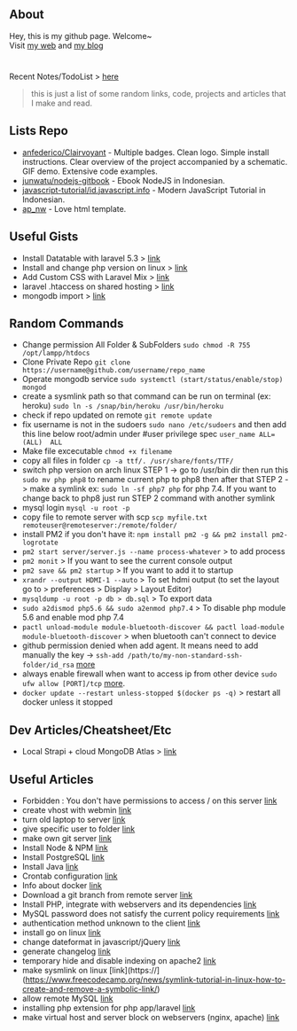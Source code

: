 ## About
Hey, this is my github page. Welcome~  
Visit [my web](https://zeneight.xyz) and [my blog](http://agungpriambada.blogspot.com)
#
Recent Notes/TodoList > [here](https://gist.github.com/zeneight/0b89468283d9702d0f03ebdc572ee6e8)
> this is just a list of some random links, code, projects and articles that I make and read.

## Lists Repo
- [anfederico/Clairvoyant](https://github.com/anfederico/Clairvoyant#readme) - Multiple badges. Clean logo. Simple install instructions. Clear overview of the project accompanied by a schematic. GIF demo. Extensive code examples.
- [junwatu/nodejs-gitbook](https://github.com/junwatu/pengenalan-nodejs-gitbook) - Ebook NodeJS in Indonesian.
- [javascript-tutorial/id.javascript.info](https://github.com/javascript-tutorial/id.javascript.info) - Modern JavaScript Tutorial in Indonesian.
- [ap_nw](https://zeneight.github.io/ap_nw) - Love html template.

## Useful Gists
- Install Datatable with laravel 5.3 > [link](https://gist.github.com/nasrulhazim/1b56a5fd455bb4bda07af179169aa17b)
- Install and change php version on linux > [link](https://gist.github.com/zeneight/7c9696ba252494e52bcb36e9d7fe4172)
- Add Custom CSS with Laravel Mix > [link](https://gist.github.com/iceberg53/4b57b34a3aa987e3e7459a19aa51ac49)
- laravel .htaccess on shared hosting > [link](https://gist.github.com/zeneight/a4c9733cf51dc6db7f5c9f89e879f4c6)
- mongodb import > [link](https://stackoverflow.com/questions/53078520/mongodb-how-to-import-dump-data-from-gz-file)

## Random Commands
- Change permission All Folder & SubFolders ```sudo chmod -R 755 /opt/lampp/htdocs```
- Clone Private Repo ```git clone https://username@github.com/username/repo_name```
- Operate mongodb service ```sudo systemctl (start/status/enable/stop) mongod```
- create a sysmlink path so that command can be run on terminal (ex: heroku) ```sudo ln -s /snap/bin/heroku /usr/bin/heroku```
- check if repo updated on remote ```git remote update```
- fix username is not in the sudoers ```sudo nano /etc/sudoers``` and then add this line below root/admin under #user privilege spec ```user_name ALL=(ALL)  ALL```
- Make file excecutable ```chmod +x filename```
- copy all files in folder ```cp -a ttf/. /usr/share/fonts/TTF/```
- switch php version on arch linux STEP 1 -> go to /usr/bin dir then run this ```sudo mv php php8``` to rename current php to php8 then after that STEP 2 -> make a symlink ex:  ```sudo ln -sf php7 php``` for php 7.4. If you want to change back to php8 just run STEP 2 command with another symlink
- mysql login ```mysql -u root -p```
- copy file to remote server with scp ```scp myfile.txt remoteuser@remoteserver:/remote/folder/```
- install PM2 if you don't have it: ```npm install pm2 -g && pm2 install pm2-logrotate```
- ```pm2 start server/server.js --name process-whatever``` > to add process
- ```pm2 monit``` > If you want to see the current console output
- ```pm2 save && pm2 startup``` > If you want to add it to startup
- ```xrandr --output HDMI-1 --auto``` > To set hdmi output (to set the layout go to > preferences > Display > Layout Editor)
- ```mysqldump -u root -p db > db.sql``` > To export data
- ```sudo a2dismod php5.6 && sudo a2enmod php7.4``` > To disable php module 5.6 and enable mod php 7.4
- ```pactl unload-module module-bluetooth-discover && pactl load-module module-bluetooth-discover``` > when bluetooth can't connect to device
- github permission denied when add agent. It means need to add manually the key -> ```ssh-add /path/to/my-non-standard-ssh-folder/id_rsa``` [more](https://stackoverflow.com/questions/26505980/github-permission-denied-ssh-add-agent-has-no-identities)
- always enable firewall when want to access ip from other device ```sudo ufw allow [PORT]/tcp``` [more](https://stackoverflow.com/questions/29758588/how-can-i-access-monit-http-remotely).
- ```docker update --restart unless-stopped $(docker ps -q)``` > restart all docker unless it stopped

## Dev Articles/Cheatsheet/Etc
- Local Strapi + cloud MongoDB Atlas > [link](https://medium.com/@firstsquares/local-strapi-cloud-mongodb-atlas-cc65288f0dee)


## Useful Articles
- Forbidden : You don't have permissions to access / on this server [link](https://www.digitalocean.com/community/questions/forbidden-you-don-t-have-permissions-to-access-on-this-server)
- create vhost with webmin [link](https://dwiay.com/2021/02/02/cara-membuat-virtual-host-dengan-webmin-gui-dan-webmin-cli/)
- turn old laptop to server [link](https://dev.to/jayesh_w/this-is-how-i-turned-my-old-laptop-into-a-server-1elf)
- give specific user to folder [link](https://askubuntu.com/questions/487527/give-specific-user-permission-to-write-to-a-folder-using-w-notation)
- make own git server [link](https://www.linux.com/training-tutorials/how-run-your-own-git-server/)
- Install Node & NPM [link](https://linuxize.com/post/how-to-install-node-js-on-ubuntu-18.04/)
- Install PostgreSQL [link](https://computingforgeeks.com/install-postgresql-11-on-ubuntu-linux/)
- Install Java [link](https://www.niagahoster.co.id/blog/cara-install-java-di-ubuntu/)
- Crontab configuration [link](https://www.baeldung.com/linux/run-command-start-up)
- Info about docker [link](https://alfredo-reyes-montero.gitbook.io/docker/)
- Download a git branch from remote server [link](https://stackoverflow.com/questions/2294313/how-to-download-a-branch-with-git)
- Install PHP, integrate with webservers and its dependencies [link](https://linuxize.com/post/how-to-install-php-8-on-ubuntu-20-04/)
- MySQL password does not satisfy the current policy requirements [link](https://stackoverflow.com/questions/43094726/your-password-does-not-satisfy-the-current-policy-requirements)
- authentication method unknown to the client [link](https://stackoverflow.com/questions/50026939/php-mysqli-connect-authentication-method-unknown-to-the-client-caching-sha2-pa)
- install go on linux [link](https://golangdocs.com/install-go-linux)
- change dateformat in javascript/jQuery [link](https://stackoverflow.com/questions/5250244/jquery-date-formatting?noredirect=1&lq=1)
- generate changelog [link](https://www.freecodecamp.org/news/a-beginners-guide-to-git-what-is-a-changelog-and-how-to-generate-it/)
- temporary hide and disable indexing on apache2 [link](https://stackoverflow.com/questions/38331397/how-to-protect-env-file-in-laravel)
- make sysmlink on linux [link](https://](https://www.freecodecamp.org/news/symlink-tutorial-in-linux-how-to-create-and-remove-a-symbolic-link/)
- allow remote MySQL [link](https://www.digitalocean.com/community/tutorials/how-to-allow-remote-access-to-mysql)
- installing php extension for php app/laravel [link](https://stackoverflow.com/questions/40815984/how-to-install-all-required-php-extensions-for-laravel)
- make virtual host and server block on webservers (nginx, apache) [link](https://www.niagahoster.co.id/blog/virtual-host/)
